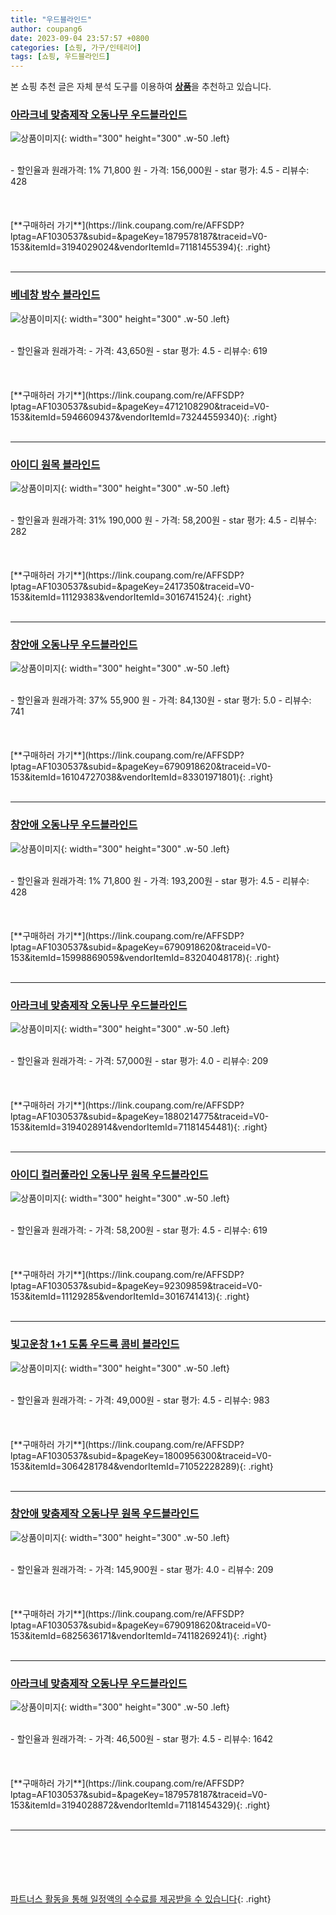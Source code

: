 ```yaml
---
title: "우드블라인드"
author: coupang6
date: 2023-09-04 23:57:57 +0800
categories: [쇼핑, 가구/인테리어]
tags: [쇼핑, 우드블라인드]
---
```


본 쇼핑 추천 글은 자체 분석 도구를 이용하여 [**상품**](https://link.coupang.com/a/bao1ui)을 추천하고 있습니다.

### [아라크네 맞춤제작 오동나무 우드블라인드](https://link.coupang.com/re/AFFSDP?lptag=AF1030537&subid=&pageKey=1879578187&traceid=V0-153&itemId=3194029024&vendorItemId=71181455394)

![상품이미지](https://thumbnail7.coupangcdn.com/thumbnails/remote/230x230ex/image/vendor_inventory/bab0/b77446bcbda3698af0b6ca78da36b08299c32525cf83db6ad885cfaa6563.jpg){: width="300" height="300" .w-50 .left}


<br>
- 할인율과 원래가격: 1%  71,800   원
- 가격: 156,000원
- star 평가: 4.5
- 리뷰수: 428
<br>
<br>
<br>
<br>
[**구매하러 가기**](https://link.coupang.com/re/AFFSDP?lptag=AF1030537&subid=&pageKey=1879578187&traceid=V0-153&itemId=3194029024&vendorItemId=71181455394){: .right}
<br>
<br>

---

### [베네창 방수 블라인드](https://link.coupang.com/re/AFFSDP?lptag=AF1030537&subid=&pageKey=4712108290&traceid=V0-153&itemId=5946609437&vendorItemId=73244559340)

![상품이미지](https://thumbnail6.coupangcdn.com/thumbnails/remote/230x230ex/image/rs_quotation_api/xwzgblxu/db51d291656c4a648047f0e6eb5bdf0d.jpg){: width="300" height="300" .w-50 .left}


<br>
- 할인율과 원래가격: 
- 가격: 43,650원
- star 평가: 4.5
- 리뷰수: 619
<br>
<br>
<br>
<br>
[**구매하러 가기**](https://link.coupang.com/re/AFFSDP?lptag=AF1030537&subid=&pageKey=4712108290&traceid=V0-153&itemId=5946609437&vendorItemId=73244559340){: .right}
<br>
<br>

---

### [아이디 원목 블라인드](https://link.coupang.com/re/AFFSDP?lptag=AF1030537&subid=&pageKey=2417350&traceid=V0-153&itemId=11129383&vendorItemId=3016741524)

![상품이미지](https://thumbnail7.coupangcdn.com/thumbnails/remote/230x230ex/image/product/image/vendoritem/2016/05/10/3016741521/c94aa3d4-56f7-4c2d-bc1b-a25df99e8449.jpg){: width="300" height="300" .w-50 .left}


<br>
- 할인율과 원래가격: 31%  190,000   원
- 가격: 58,200원
- star 평가: 4.5
- 리뷰수: 282
<br>
<br>
<br>
<br>
[**구매하러 가기**](https://link.coupang.com/re/AFFSDP?lptag=AF1030537&subid=&pageKey=2417350&traceid=V0-153&itemId=11129383&vendorItemId=3016741524){: .right}
<br>
<br>

---

### [창안애 오동나무 우드블라인드](https://link.coupang.com/re/AFFSDP?lptag=AF1030537&subid=&pageKey=6790918620&traceid=V0-153&itemId=16104727038&vendorItemId=83301971801)

![상품이미지](https://thumbnail6.coupangcdn.com/thumbnails/remote/230x230ex/image/rs_quotation_api/3jcwephq/65a921720dd248d590cc8154171b3458.jpg){: width="300" height="300" .w-50 .left}


<br>
- 할인율과 원래가격: 37%  55,900   원
- 가격: 84,130원
- star 평가: 5.0
- 리뷰수: 741
<br>
<br>
<br>
<br>
[**구매하러 가기**](https://link.coupang.com/re/AFFSDP?lptag=AF1030537&subid=&pageKey=6790918620&traceid=V0-153&itemId=16104727038&vendorItemId=83301971801){: .right}
<br>
<br>

---

### [창안애 오동나무 우드블라인드](https://link.coupang.com/re/AFFSDP?lptag=AF1030537&subid=&pageKey=6790918620&traceid=V0-153&itemId=15998869059&vendorItemId=83204048178)

![상품이미지](https://thumbnail6.coupangcdn.com/thumbnails/remote/230x230ex/image/rs_quotation_api/aiskxajy/501b8cc44fd84f53bf2836d9f2c918f2.jpg){: width="300" height="300" .w-50 .left}


<br>
- 할인율과 원래가격: 1%  71,800   원
- 가격: 193,200원
- star 평가: 4.5
- 리뷰수: 428
<br>
<br>
<br>
<br>
[**구매하러 가기**](https://link.coupang.com/re/AFFSDP?lptag=AF1030537&subid=&pageKey=6790918620&traceid=V0-153&itemId=15998869059&vendorItemId=83204048178){: .right}
<br>
<br>

---

### [아라크네 맞춤제작 오동나무 우드블라인드](https://link.coupang.com/re/AFFSDP?lptag=AF1030537&subid=&pageKey=1880214775&traceid=V0-153&itemId=3194028914&vendorItemId=71181454481)

![상품이미지](https://thumbnail7.coupangcdn.com/thumbnails/remote/230x230ex/image/vendor_inventory/bab0/b77446bcbda3698af0b6ca78da36b08299c32525cf83db6ad885cfaa6563.jpg){: width="300" height="300" .w-50 .left}


<br>
- 할인율과 원래가격: 
- 가격: 57,000원
- star 평가: 4.0
- 리뷰수: 209
<br>
<br>
<br>
<br>
[**구매하러 가기**](https://link.coupang.com/re/AFFSDP?lptag=AF1030537&subid=&pageKey=1880214775&traceid=V0-153&itemId=3194028914&vendorItemId=71181454481){: .right}
<br>
<br>

---

### [아이디 컬러풀라인 오동나무 원목 우드블라인드](https://link.coupang.com/re/AFFSDP?lptag=AF1030537&subid=&pageKey=92309859&traceid=V0-153&itemId=11129285&vendorItemId=3016741413)

![상품이미지](https://thumbnail7.coupangcdn.com/thumbnails/remote/230x230ex/image/product/image/vendoritem/2016/05/10/3016741411/c648cb63-7db6-4fe1-9173-65eb606d7697.jpg){: width="300" height="300" .w-50 .left}


<br>
- 할인율과 원래가격: 
- 가격: 58,200원
- star 평가: 4.5
- 리뷰수: 619
<br>
<br>
<br>
<br>
[**구매하러 가기**](https://link.coupang.com/re/AFFSDP?lptag=AF1030537&subid=&pageKey=92309859&traceid=V0-153&itemId=11129285&vendorItemId=3016741413){: .right}
<br>
<br>

---

### [빛고운창 1+1 도톰 우드룩 콤비 블라인드](https://link.coupang.com/re/AFFSDP?lptag=AF1030537&subid=&pageKey=1800956300&traceid=V0-153&itemId=3064281784&vendorItemId=71052228289)

![상품이미지](https://thumbnail7.coupangcdn.com/thumbnails/remote/230x230ex/image/vendor_inventory/ddd4/fcf44ab0d54be47a3020260aef3f59b815efb6a266e9357e932c3739f23e.jpg){: width="300" height="300" .w-50 .left}


<br>
- 할인율과 원래가격: 
- 가격: 49,000원
- star 평가: 4.5
- 리뷰수: 983
<br>
<br>
<br>
<br>
[**구매하러 가기**](https://link.coupang.com/re/AFFSDP?lptag=AF1030537&subid=&pageKey=1800956300&traceid=V0-153&itemId=3064281784&vendorItemId=71052228289){: .right}
<br>
<br>

---

### [창안애 맞춤제작 오동나무 원목 우드블라인드](https://link.coupang.com/re/AFFSDP?lptag=AF1030537&subid=&pageKey=6790918620&traceid=V0-153&itemId=6825636171&vendorItemId=74118269241)

![상품이미지](https://thumbnail10.coupangcdn.com/thumbnails/remote/230x230ex/image/vendor_inventory/2645/a56d519397044bdfcc826744f58d1dfeb5124b8cc20306c10ef1c2f7020d.jpg){: width="300" height="300" .w-50 .left}


<br>
- 할인율과 원래가격: 
- 가격: 145,900원
- star 평가: 4.0
- 리뷰수: 209
<br>
<br>
<br>
<br>
[**구매하러 가기**](https://link.coupang.com/re/AFFSDP?lptag=AF1030537&subid=&pageKey=6790918620&traceid=V0-153&itemId=6825636171&vendorItemId=74118269241){: .right}
<br>
<br>

---

### [아라크네 맞춤제작 오동나무 우드블라인드](https://link.coupang.com/re/AFFSDP?lptag=AF1030537&subid=&pageKey=1879578187&traceid=V0-153&itemId=3194028872&vendorItemId=71181454329)

![상품이미지](https://thumbnail7.coupangcdn.com/thumbnails/remote/230x230ex/image/vendor_inventory/bab0/b77446bcbda3698af0b6ca78da36b08299c32525cf83db6ad885cfaa6563.jpg){: width="300" height="300" .w-50 .left}


<br>
- 할인율과 원래가격: 
- 가격: 46,500원
- star 평가: 4.5
- 리뷰수: 1642
<br>
<br>
<br>
<br>
[**구매하러 가기**](https://link.coupang.com/re/AFFSDP?lptag=AF1030537&subid=&pageKey=1879578187&traceid=V0-153&itemId=3194028872&vendorItemId=71181454329){: .right}
<br>
<br>

---
<br><br><br><br><br> [파트너스 활동을 통해 일정액의 수수료를 제공받을 수 있습니다](https://link.coupang.com/a/bao1ui){: .right}